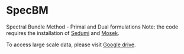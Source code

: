# SpecBM
Spectral Bundle Method - Primal and Dual formulations
Note: the code requires the installation of [Sedumi](https://sedumi.ie.lehigh.edu/) and [Mosek](https://www.mosek.com/).

To access large scale data, please visit [Google drive](https://drive.google.com/drive/folders/101KqJ56fwcZMuYuTTpwUASnevcnB2frt?usp=drive_link).
